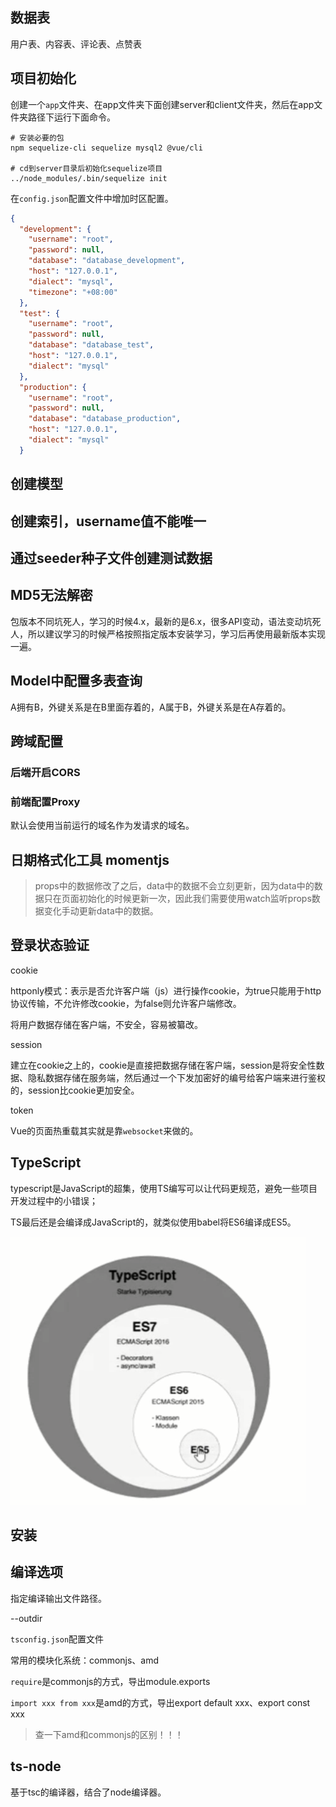 ## 数据表

用户表、内容表、评论表、点赞表



## 项目初始化

创建一个`app`文件夹、在app文件夹下面创建server和client文件夹，然后在app文件夹路径下运行下面命令。

```shell
# 安装必要的包
npm sequelize-cli sequelize mysql2 @vue/cli

# cd到server目录后初始化sequelize项目
../node_modules/.bin/sequelize init
```

在`config.json`配置文件中增加时区配置。

```json
{
  "development": {
    "username": "root",
    "password": null,
    "database": "database_development",
    "host": "127.0.0.1",
    "dialect": "mysql",
    "timezone": "+08:00"
  },
  "test": {
    "username": "root",
    "password": null,
    "database": "database_test",
    "host": "127.0.0.1",
    "dialect": "mysql"
  },
  "production": {
    "username": "root",
    "password": null,
    "database": "database_production",
    "host": "127.0.0.1",
    "dialect": "mysql"
  }
```



## 创建模型



## 创建索引，username值不能唯一



## 通过seeder种子文件创建测试数据



## MD5无法解密



包版本不同坑死人，学习的时候4.x，最新的是6.x，很多API变动，语法变动坑死人，所以建议学习的时候严格按照指定版本安装学习，学习后再使用最新版本实现一遍。



## Model中配置多表查询



A拥有B，外键关系是在B里面存着的，A属于B，外键关系是在A存着的。



## 跨域配置

### 后端开启CORS

### 前端配置Proxy

默认会使用当前运行的域名作为发请求的域名。



## 日期格式化工具 momentjs



> props中的数据修改了之后，data中的数据不会立刻更新，因为data中的数据只在页面初始化的时候更新一次，因此我们需要使用watch监听props数据变化手动更新data中的数据。



## 登录状态验证



cookie

httponly模式：表示是否允许客户端（js）进行操作cookie，为true只能用于http协议传输，不允许修改cookie，为false则允许客户端修改。

将用户数据存储在客户端，不安全，容易被纂改。



session

建立在cookie之上的，cookie是直接把数据存储在客户端，session是将安全性数据、隐私数据存储在服务端，然后通过一个下发加密好的编号给客户端来进行鉴权的，session比cookie更加安全。

token





Vue的页面热重载其实就是靠`websocket`来做的。





## TypeScript

typescript是JavaScript的超集，使用TS编写可以让代码更规范，避免一些项目开发过程中的小错误；

TS最后还是会编译成JavaScript的，就类似使用babel将ES6编译成ES5。

![1608848122332](medias/1608848122332.png)



## 安装



## 编译选项

指定编译输出文件路径。

--outdir



`tsconfig.json`配置文件



常用的模块化系统：commonjs、amd

`require`是commonjs的方式，导出module.exports

`import xxx from xxx`是amd的方式，导出export default xxx、export const xxx

> 查一下amd和commonjs的区别！！！



## ts-node

基于tsc的编译器，结合了node编译器。





